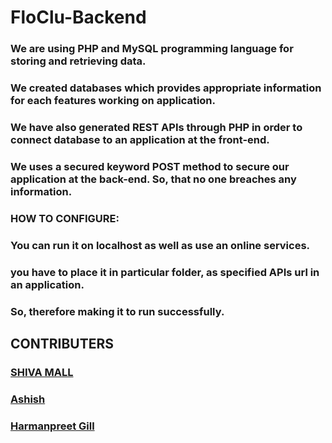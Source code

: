 # FloClu-Backend

### We are using PHP and MySQL programming language for storing and retrieving data.

### We created databases which provides appropriate information for each features working on application.

### We have also generated REST APIs through PHP in order to connect database to an application at the front-end.

### We uses a secured keyword POST method to secure our application at the back-end. So, that no one breaches any information.


### HOW TO CONFIGURE:

### You can run it on localhost as well as use an online services.

### you have to place it in particular folder, as specified APIs url in an application.

### So, therefore making it to run successfully.


## CONTRIBUTERS
### [SHIVA MALL](https://github.com/Shivamall)
### [Ashish](https://github.com/AshishProjects)
### [Harmanpreet Gill](https://github.com/iamharmangill)
